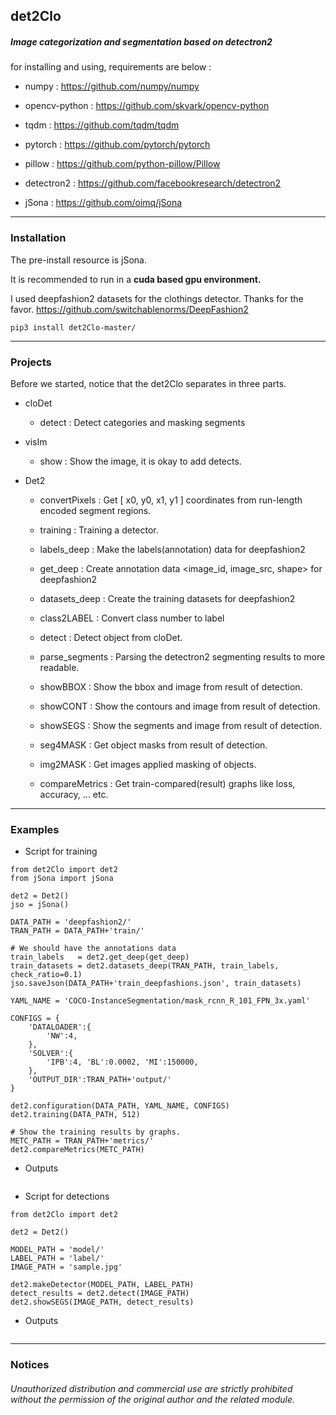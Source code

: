 ## det2Clo

##### Image categorization and segmentation based on detectron2

for installing and using, requirements are below : 

* numpy : https://github.com/numpy/numpy

* opencv-python : https://github.com/skvark/opencv-python

* tqdm : https://github.com/tqdm/tqdm

* pytorch : https://github.com/pytorch/pytorch

* pillow : https://github.com/python-pillow/Pillow

* detectron2 : https://github.com/facebookresearch/detectron2

* jSona : https://github.com/oimq/jSona

***

### Installation

The pre-install resource is jSona.

It is recommended to run in a <b>cuda based gpu environment.</b>

I used deepfashion2 datasets for the clothings detector. Thanks for the favor.
https://github.com/switchablenorms/DeepFashion2


```code
pip3 install det2Clo-master/
```

***

### Projects

Before we started, notice that the det2Clo separates in three parts.

* cloDet
    * detect : Detect categories and masking segments

* visIm
    * show : Show the image, it is okay to add detects.
    
* Det2
    * convertPixels : Get [ x0, y0, x1, y1 ] coordinates from run-length encoded segment regions.
    * training : Training a detector.
    * labels_deep : Make the labels(annotation) data for deepfashion2
    * get_deep : Create annotation data <image_id, image_src, shape> for deepfashion2
    * datasets_deep : Create the training datasets for deepfashion2 
        
    * class2LABEL : Convert class number to label
    * detect : Detect object from cloDet.
    * parse_segments : Parsing the detectron2 segmenting results to more readable.
    * showBBOX : Show the bbox and image from result of detection.
    * showCONT : Show the contours and image from result of detection.
    * showSEGS : Show the segments and image from result of detection.
    * seg4MASK : Get object masks from result of detection.
    * img2MASK : Get images applied masking of objects. 
    * compareMetrics : Get train-compared(result) graphs like loss, accuracy, ... etc.
    
  




***

### Examples

* Script for training
```python3
from det2Clo import det2
from jSona import jSona

det2 = Det2() 
jso = jSona()

DATA_PATH = 'deepfashion2/'
TRAN_PATH = DATA_PATH+'train/'

# We should have the annotations data
train_labels   = det2.get_deep(get_deep)
train_datasets = det2.datasets_deep(TRAN_PATH, train_labels, check_ratio=0.1)
jso.saveJson(DATA_PATH+'train_deepfashions.json', train_datasets)    

YAML_NAME = 'COCO-InstanceSegmentation/mask_rcnn_R_101_FPN_3x.yaml'

CONFIGS = {
    'DATALOADER':{
        'NW':4,
    },
    'SOLVER':{
        'IPB':4, 'BL':0.0002, 'MI':150000,
    },
    'OUTPUT_DIR':TRAN_PATH+'output/'
}

det2.configuration(DATA_PATH, YAML_NAME, CONFIGS)
det2.training(DATA_PATH, 512)

# Show the training results by graphs.
METC_PATH = TRAN_PATH+'metrics/'
det2.compareMetrics(METC_PATH)
```

* Outputs
```python3

```

* Script for detections
```python3
from det2Clo import det2

det2 = Det2() 

MODEL_PATH = 'model/'
LABEL_PATH = 'label/'
IMAGE_PATH = 'sample.jpg'

det2.makeDetector(MODEL_PATH, LABEL_PATH)
detect_results = det2.detect(IMAGE_PATH)
det2.showSEGS(IMAGE_PATH, detect_results)
```

* Outputs
```python3

```


***


### Notices

###### Unauthorized distribution and commercial use are strictly prohibited without the permission of the original author and the related module.
